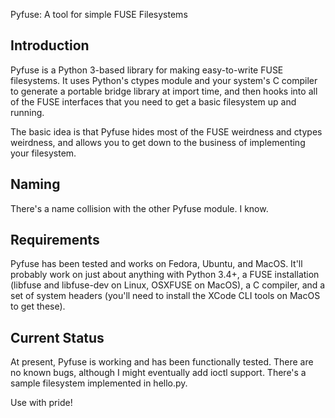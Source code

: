 Pyfuse: A tool for simple FUSE Filesystems

## Introduction ##

Pyfuse is a Python 3-based library for making easy-to-write FUSE filesystems.
It uses Python's ctypes module and your system's C compiler to generate a
portable bridge library at import time, and then hooks into all of the FUSE
interfaces that you need to get a basic filesystem up and running.

The basic idea is that Pyfuse hides most of the FUSE weirdness and ctypes
weirdness, and allows you to get down to the business of implementing
your filesystem.

## Naming ##

There's a name collision with the other Pyfuse module. I know.

## Requirements ##

Pyfuse has been tested and works on Fedora, Ubuntu, and MacOS. It'll probably
work on just about anything with Python 3.4+, a FUSE installation (libfuse and
libfuse-dev on Linux, OSXFUSE on MacOS), a C compiler, and a set of system
headers (you'll need to install the XCode CLI tools on MacOS to get these).

## Current Status ##

At present, Pyfuse is working and has been functionally tested. There are no
known bugs, although I might eventually add ioctl support. There's a sample
filesystem implemented in hello.py.

Use with pride!
